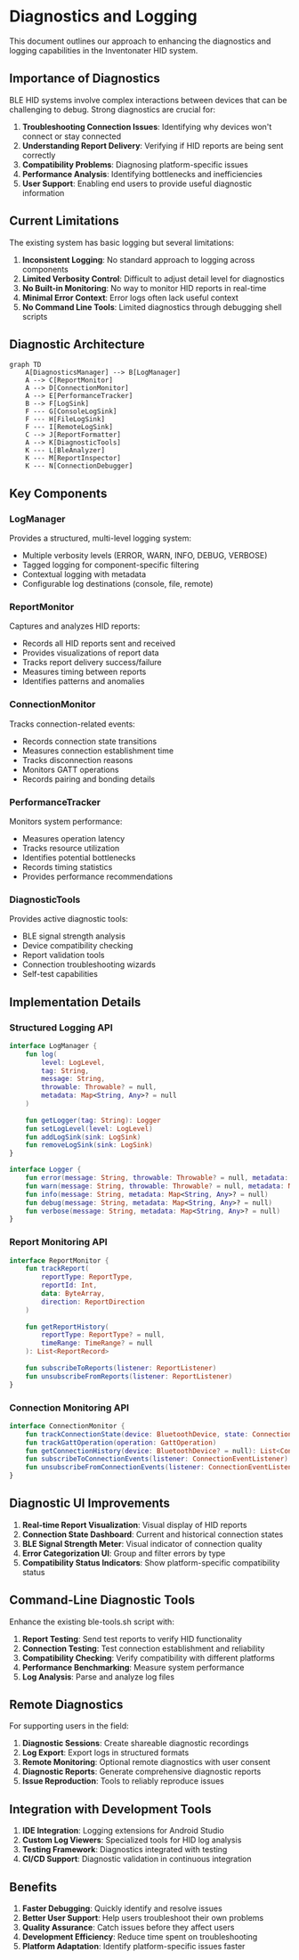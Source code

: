 # Diagnostics and Logging

This document outlines our approach to enhancing the diagnostics and logging capabilities in the Inventonater HID system.

## Importance of Diagnostics

BLE HID systems involve complex interactions between devices that can be challenging to debug. Strong diagnostics are crucial for:

1. **Troubleshooting Connection Issues**: Identifying why devices won't connect or stay connected
2. **Understanding Report Delivery**: Verifying if HID reports are being sent correctly
3. **Compatibility Problems**: Diagnosing platform-specific issues
4. **Performance Analysis**: Identifying bottlenecks and inefficiencies
5. **User Support**: Enabling end users to provide useful diagnostic information

## Current Limitations

The existing system has basic logging but several limitations:

1. **Inconsistent Logging**: No standard approach to logging across components
2. **Limited Verbosity Control**: Difficult to adjust detail level for diagnostics
3. **No Built-in Monitoring**: No way to monitor HID reports in real-time
4. **Minimal Error Context**: Error logs often lack useful context
5. **No Command Line Tools**: Limited diagnostics through debugging shell scripts

## Diagnostic Architecture

```mermaid
graph TD
    A[DiagnosticsManager] --> B[LogManager]
    A --> C[ReportMonitor]
    A --> D[ConnectionMonitor]
    A --> E[PerformanceTracker]
    B --> F[LogSink]
    F --- G[ConsoleLogSink]
    F --- H[FileLogSink]
    F --- I[RemoteLogSink]
    C --> J[ReportFormatter]
    A --> K[DiagnosticTools]
    K --- L[BleAnalyzer]
    K --- M[ReportInspector]
    K --- N[ConnectionDebugger]
```

## Key Components

### LogManager

Provides a structured, multi-level logging system:

- Multiple verbosity levels (ERROR, WARN, INFO, DEBUG, VERBOSE)
- Tagged logging for component-specific filtering
- Contextual logging with metadata
- Configurable log destinations (console, file, remote)

### ReportMonitor

Captures and analyzes HID reports:

- Records all HID reports sent and received
- Provides visualizations of report data
- Tracks report delivery success/failure
- Measures timing between reports
- Identifies patterns and anomalies

### ConnectionMonitor

Tracks connection-related events:

- Records connection state transitions
- Measures connection establishment time
- Tracks disconnection reasons
- Monitors GATT operations
- Records pairing and bonding details

### PerformanceTracker

Monitors system performance:

- Measures operation latency
- Tracks resource utilization
- Identifies potential bottlenecks
- Records timing statistics
- Provides performance recommendations

### DiagnosticTools

Provides active diagnostic tools:

- BLE signal strength analysis
- Device compatibility checking
- Report validation tools
- Connection troubleshooting wizards
- Self-test capabilities

## Implementation Details

### Structured Logging API

```kotlin
interface LogManager {
    fun log(
        level: LogLevel,
        tag: String,
        message: String,
        throwable: Throwable? = null,
        metadata: Map<String, Any>? = null
    )
    
    fun getLogger(tag: String): Logger
    fun setLogLevel(level: LogLevel)
    fun addLogSink(sink: LogSink)
    fun removeLogSink(sink: LogSink)
}

interface Logger {
    fun error(message: String, throwable: Throwable? = null, metadata: Map<String, Any>? = null)
    fun warn(message: String, throwable: Throwable? = null, metadata: Map<String, Any>? = null)
    fun info(message: String, metadata: Map<String, Any>? = null)
    fun debug(message: String, metadata: Map<String, Any>? = null)
    fun verbose(message: String, metadata: Map<String, Any>? = null)
}
```

### Report Monitoring API

```kotlin
interface ReportMonitor {
    fun trackReport(
        reportType: ReportType,
        reportId: Int,
        data: ByteArray,
        direction: ReportDirection
    )
    
    fun getReportHistory(
        reportType: ReportType? = null,
        timeRange: TimeRange? = null
    ): List<ReportRecord>
    
    fun subscribeToReports(listener: ReportListener)
    fun unsubscribeFromReports(listener: ReportListener)
}
```

### Connection Monitoring API

```kotlin
interface ConnectionMonitor {
    fun trackConnectionState(device: BluetoothDevice, state: ConnectionState)
    fun trackGattOperation(operation: GattOperation)
    fun getConnectionHistory(device: BluetoothDevice? = null): List<ConnectionEvent>
    fun subscribeToConnectionEvents(listener: ConnectionEventListener)
    fun unsubscribeFromConnectionEvents(listener: ConnectionEventListener)
}
```

## Diagnostic UI Improvements

1. **Real-time Report Visualization**: Visual display of HID reports
2. **Connection State Dashboard**: Current and historical connection states
3. **BLE Signal Strength Meter**: Visual indicator of connection quality
4. **Error Categorization UI**: Group and filter errors by type
5. **Compatibility Status Indicators**: Show platform-specific compatibility status

## Command-Line Diagnostic Tools

Enhance the existing ble-tools.sh script with:

1. **Report Testing**: Send test reports to verify HID functionality
2. **Connection Testing**: Test connection establishment and reliability
3. **Compatibility Checking**: Verify compatibility with different platforms
4. **Performance Benchmarking**: Measure system performance
5. **Log Analysis**: Parse and analyze log files

## Remote Diagnostics

For supporting users in the field:

1. **Diagnostic Sessions**: Create shareable diagnostic recordings
2. **Log Export**: Export logs in structured formats
3. **Remote Monitoring**: Optional remote diagnostics with user consent
4. **Diagnostic Reports**: Generate comprehensive diagnostic reports
5. **Issue Reproduction**: Tools to reliably reproduce issues

## Integration with Development Tools

1. **IDE Integration**: Logging extensions for Android Studio
2. **Custom Log Viewers**: Specialized tools for HID log analysis
3. **Testing Framework**: Diagnostics integrated with testing
4. **CI/CD Support**: Diagnostic validation in continuous integration

## Benefits

1. **Faster Debugging**: Quickly identify and resolve issues
2. **Better User Support**: Help users troubleshoot their own problems
3. **Quality Assurance**: Catch issues before they affect users
4. **Development Efficiency**: Reduce time spent on troubleshooting
5. **Platform Adaptation**: Identify platform-specific issues faster
